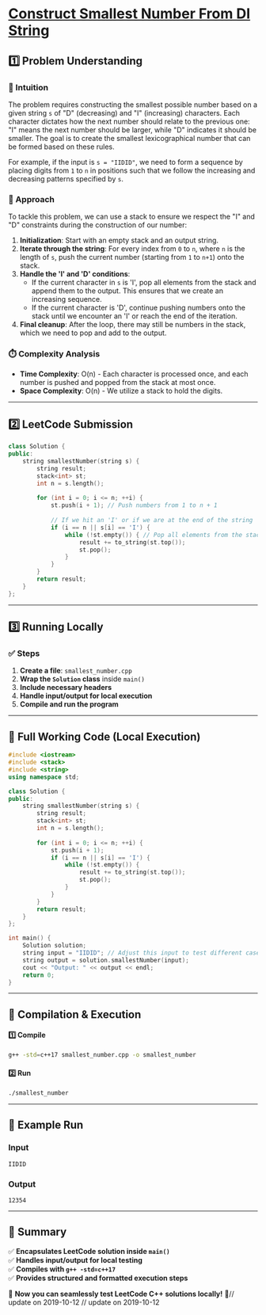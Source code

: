 # **[Construct Smallest Number From DI String](https://leetcode.com/problems/construct-smallest-number-from-di-string/description/)**  

## **1️⃣ Problem Understanding**  
### **📌 Intuition**  
The problem requires constructing the smallest possible number based on a given string `s` of "D" (decreasing) and "I" (increasing) characters. Each character dictates how the next number should relate to the previous one: "I" means the next number should be larger, while "D" indicates it should be smaller. The goal is to create the smallest lexicographical number that can be formed based on these rules.

For example, if the input is `s = "IIDID"`, we need to form a sequence by placing digits from `1` to `n` in positions such that we follow the increasing and decreasing patterns specified by `s`.

### **🚀 Approach**  
To tackle this problem, we can use a stack to ensure we respect the "I" and "D" constraints during the construction of our number:

1. **Initialization**: Start with an empty stack and an output string.
2. **Iterate through the string**: For every index from `0` to `n`, where `n` is the length of `s`, push the current number (starting from `1` to `n+1`) onto the stack.
3. **Handle the 'I' and 'D' conditions**:
   - If the current character in `s` is 'I', pop all elements from the stack and append them to the output. This ensures that we create an increasing sequence.
   - If the current character is 'D', continue pushing numbers onto the stack until we encounter an 'I' or reach the end of the iteration.
4. **Final cleanup**: After the loop, there may still be numbers in the stack, which we need to pop and add to the output.

### **⏱️ Complexity Analysis**  
- **Time Complexity**: O(n) - Each character is processed once, and each number is pushed and popped from the stack at most once.
- **Space Complexity**: O(n) - We utilize a stack to hold the digits.

---  

## **2️⃣ LeetCode Submission**  
```cpp
class Solution {
public:
    string smallestNumber(string s) {
        string result;
        stack<int> st;
        int n = s.length();
        
        for (int i = 0; i <= n; ++i) {
            st.push(i + 1); // Push numbers from 1 to n + 1
            
            // If we hit an 'I' or if we are at the end of the string
            if (i == n || s[i] == 'I') {
                while (!st.empty()) { // Pop all elements from the stack
                    result += to_string(st.top());
                    st.pop();
                }
            }
        }
        return result;
    }
};
```  

---  

## **3️⃣ Running Locally**  
### **✅ Steps**  
1. **Create a file**: `smallest_number.cpp`  
2. **Wrap the `Solution` class** inside `main()`  
3. **Include necessary headers**  
4. **Handle input/output for local execution**  
5. **Compile and run the program**  

---  

## **📝 Full Working Code (Local Execution)**  
```cpp
#include <iostream>
#include <stack>
#include <string>
using namespace std;

class Solution {
public:
    string smallestNumber(string s) {
        string result;
        stack<int> st;
        int n = s.length();
        
        for (int i = 0; i <= n; ++i) {
            st.push(i + 1);
            if (i == n || s[i] == 'I') {
                while (!st.empty()) {
                    result += to_string(st.top());
                    st.pop();
                }
            }
        }
        return result;
    }
};

int main() {
    Solution solution;
    string input = "IIDID"; // Adjust this input to test different cases
    string output = solution.smallestNumber(input);
    cout << "Output: " << output << endl;
    return 0;
}
```  

---  

## **🔧 Compilation & Execution**  
#### **1️⃣ Compile**  
```bash
g++ -std=c++17 smallest_number.cpp -o smallest_number
```  

#### **2️⃣ Run**  
```bash
./smallest_number
```  

---  

## **🎯 Example Run**  
### **Input**  
```
IIDID
```  
### **Output**  
```
12354
```  

---  

## **📌 Summary**  
✅ **Encapsulates LeetCode solution inside `main()`**  
✅ **Handles input/output for local testing**  
✅ **Compiles with `g++ -std=c++17`**  
✅ **Provides structured and formatted execution steps**  

🚀 **Now you can seamlessly test LeetCode C++ solutions locally!** 🚀// update on 2019-10-12
// update on 2019-10-12
